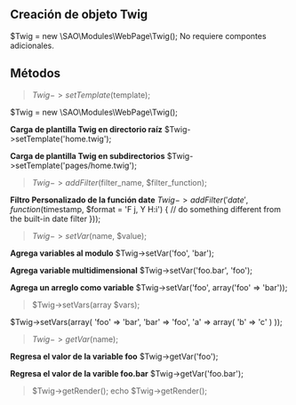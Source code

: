 ## Creación de objeto Twig ##
$Twig = new \SAO\Modules\WebPage\Twig();
No requiere compontes adicionales. 

## Métodos ##

> $Twig->setTemplate($template);

$Twig = new \SAO\Modules\WebPage\Twig();

**Carga de plantilla Twig en directorio raíz**
$Twig->setTemplate('home.twig');

**Carga de plantilla Twig en subdirectorios**
$Twig->setTemplate('pages/home.twig');

> $Twig->addFilter($filter_name, $filter_function);

**Filtro Personalizado de la función date**
$Twig->addFilter('date', function ($timestamp, $format = 'F j, Y H:i') {
    // do something different from the built-in date filter
}));

> $Twig->setVar($name, $value);

**Agrega variables al modulo**
$Twig->setVar('foo', 'bar');

**Agrega variable multidimensional**
$Twig->setVar('foo.bar', 'foo');

**Agrega un arreglo como variable**
$Twig->setVar('foo', array('foo' => 'bar'));

> $Twig->setVars(array $vars);

$Twig->setVars(array(
	'foo' => 'bar',
	'bar' => 'foo',
	'a' => array(
            'b' => 'c'
	)
));

> $Twig->getVar($name);

**Regresa el valor de la variable foo**
$Twig->getVar('foo');

**Regresa el valor de la varible foo.bar**
$Twig->getVar('foo.bar');

> $Twig->getRender();
echo $Twig->getRender();